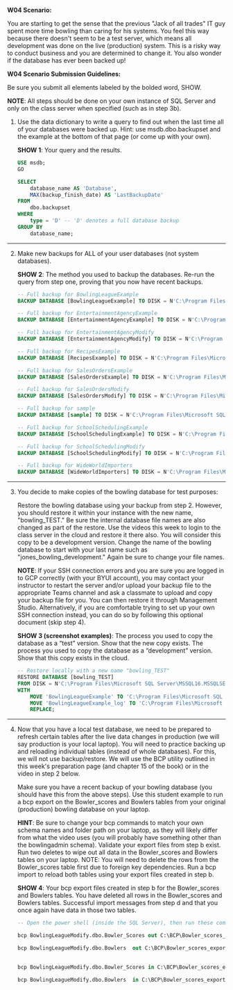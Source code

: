 **W04 Scenario:**

You are starting to get the sense that the previous "Jack of all trades" IT guy spent more time bowling than caring for his systems. You feel this way because there doesn't seem to be a test server, which means all development was done on the live (production) system. This is a risky way to conduct business and you are determined to change it. You also wonder if the database has ever been backed up!

**W04 Scenario Submission Guidelines:**

Be sure you submit all elements labeled by the bolded word, SHOW.

**NOTE**: All steps should be done on your own instance of SQL Server and only on the class server when specified (such as in step 3b).

1. Use the data dictionary to write a query to find out when the last time all of your databases were backed up. Hint: use msdb.dbo.backupset and the example at the bottom of that page (or come up with your own).
 
	**SHOW 1**: Your query and the results.


    ```sql
	USE msdb;
	GO

	SELECT
		database_name AS 'Database',
		MAX(backup_finish_date) AS 'LastBackupDate'
	FROM
		dbo.backupset
	WHERE
		type = 'D' -- 'D' denotes a full database backup
	GROUP BY
		database_name;
    ```
---

2. Make new backups for ALL of your user databases (not system databases).

	**SHOW 2**: 
	The method you used to backup the databases. 
	Re-run the query from step one, proving that you now have recent backups.

    ```sql
	-- Full backup for BowlingLeagueExample
	BACKUP DATABASE [BowlingLeagueExample] TO DISK = N'C:\Program Files\Microsoft SQL Server\MSSQL16.MSSQLSERVER\MSSQL\Backup\BowlingLeagueExample.bak' WITH INIT;

	-- Full backup for EntertainmentAgencyExample
	BACKUP DATABASE [EntertainmentAgencyExample] TO DISK = N'C:\Program Files\Microsoft SQL Server\MSSQL16.MSSQLSERVER\MSSQL\Backup\EntertainmentAgencyExample_backup.bak' WITH INIT;

	-- Full backup for EntertainmentAgencyModify
	BACKUP DATABASE [EntertainmentAgencyModify] TO DISK = N'C:\Program Files\Microsoft SQL Server\MSSQL16.MSSQLSERVER\MSSQL\Backup\EntertainmentAgencyModify_backup.bak' WITH INIT;

	-- Full backup for RecipesExample
	BACKUP DATABASE [RecipesExample] TO DISK = N'C:\Program Files\Microsoft SQL Server\MSSQL16.MSSQLSERVER\MSSQL\Backup\RecipesExample_backup.bak' WITH INIT;

	-- Full backup for SalesOrdersExample
	BACKUP DATABASE [SalesOrdersExample] TO DISK = N'C:\Program Files\Microsoft SQL Server\MSSQL16.MSSQLSERVER\MSSQL\Backup\SalesOrdersExample_backup.bak' WITH INIT;

	-- Full backup for SalesOrdersModify
	BACKUP DATABASE [SalesOrdersModify] TO DISK = N'C:\Program Files\Microsoft SQL Server\MSSQL16.MSSQLSERVER\MSSQL\Backup\SalesOrdersModify_backup.bak' WITH INIT;

	-- Full backup for sample
	BACKUP DATABASE [sample] TO DISK = N'C:\Program Files\Microsoft SQL Server\MSSQL16.MSSQLSERVER\MSSQL\Backup\sample_backup.bak' WITH INIT;

	-- Full backup for SchoolSchedulingExample
	BACKUP DATABASE [SchoolSchedulingExample] TO DISK = N'C:\Program Files\Microsoft SQL Server\MSSQL16.MSSQLSERVER\MSSQL\Backup\SchoolSchedulingExample_backup.bak' WITH INIT;

	-- Full backup for SchoolSchedulingModify
	BACKUP DATABASE [SchoolSchedulingModify] TO DISK = N'C:\Program Files\Microsoft SQL Server\MSSQL16.MSSQLSERVER\MSSQL\Backup\SchoolSchedulingModify_backup.bak' WITH INIT;

	-- Full backup for WideWorldImporters
	BACKUP DATABASE [WideWorldImporters] TO DISK = N'C:\Program Files\Microsoft SQL Server\MSSQL16.MSSQLSERVER\MSSQL\Backup\WideWorldImporters.bak' WITH INIT;
	```
---

3. You decide to make copies of the bowling database for test purposes:

	Restore the bowling database using your backup from step 2. However, you should restore it within your instance with the new name, "bowling_TEST." Be sure the internal database file names are also changed as part of the restore.
	Use the videos this week to login to the class server in the cloud and restore it there also. You will consider this copy to be a development version. Change the name of the bowling database to start with your last name such as "jones_bowling_development." Again be sure to change your file names.

	**NOTE**: If your SSH connection errors and you are sure you are logged in to GCP correctly (with your BYUI account), you may contact your instructor to restart the server and/or upload your backup file to the appropriate Teams channel and ask a classmate to upload and copy your backup file for you. You can then restore it through Management Studio. Alternatively, if you are comfortable trying to set up your own SSH connection instead, you can do so by following this optional document (skip step 4).

	**SHOW 3 (screenshot examples)**: 
	The process you used to copy the database as a “test” version. Show that the new copy exists.
	The process you used to copy the database as a “development” version. Show that this copy exists in the cloud.

	```sql
	-- Restore locally with a new name "bowling_TEST"
	RESTORE DATABASE [bowling_TEST]
	FROM DISK = N'C:\Program Files\Microsoft SQL Server\MSSQL16.MSSQLSERVER\MSSQL\Backup\BowlingLeagueExample.bak'
	WITH 
		MOVE 'BowlingLeagueExample' TO 'C:\Program Files\Microsoft SQL Server\MSSQL16.MSSQLSERVER\MSSQL\DATA\bowling_TEST.mdf',
		MOVE 'BowlingLeagueExample_log' TO 'C:\Program Files\Microsoft SQL Server\MSSQL16.MSSQLSERVER\MSSQL\DATA\bowling_TEST_log.ldf',
		REPLACE;
	```

---

4. Now that you have a local test database, we need to be prepared to refresh certain tables after the live data changes in production (we will say production is your local laptop). You will need to practice backing up and reloading individual tables (instead of whole databases). For this, we will not use backup/restore. We will use the BCP utility outlined in this week's preparation page (and chapter 15 of the book) or in the video in step 2 below.

	Make sure you have a recent backup of your bowling database (you should have this from the above steps).
	Use this student example to run a bcp export on the Bowler_scores and Bowlers tables from your original (production) bowling database on your laptop.
	
	**HINT**: Be sure to change your bcp commands to match your own schema names and folder path on your laptop, as they will likely differ from what the video uses (you will probably have something other than the bowlingadmin schema).
	Validate your export files from step b exist. Run two deletes to wipe out all data in the Bowler_scores and Bowlers tables on your laptop. NOTE: You will need to delete the rows from the Bowler_scores table first due to foreign key dependencies.
	Run a bcp import to reload both tables using your export files created in step b.

	**SHOW 4**:
	Your bcp export files created in step b for the Bowler_scores and Bowlers tables.
	You have deleted all rows in the Bowler_scores and Bowlers tables.
	Successful import messages from step d and that you once again have data in those two tables.

	```sql
	-- Open the power shell (inside the SQL Server), then run these commands:

	bcp BowlingLeagueModify.dbo.Bowler_Scores out C:\BCP\Bowler_scores_export.txt -S localhost -T -c
	
	bcp BowlingLeagueModify.dbo.Bowlers  out C:\BCP\Bowler_scores_export.txt -S localhost -T -c

		
	bcp BowlingLeagueModify.dbo.Bowler_Scores in C:\BCP\Bowler_scores_export.txt -S localhost -T -c
	
	bcp BowlingLeagueModify.dbo.Bowlers  in C:\BCP\Bowler_scores_export.txt -S localhost -T -c
	```
